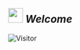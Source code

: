 ## <img src="https://media.tenor.com/tL3jhOp25LkAAAAi/hello-wave.gif" width="30px">&nbsp;***Welcome***
![Visitor](https://visitor-badge.laobi.icu/badge?page_id=citronmaane.repoName)<br/>
